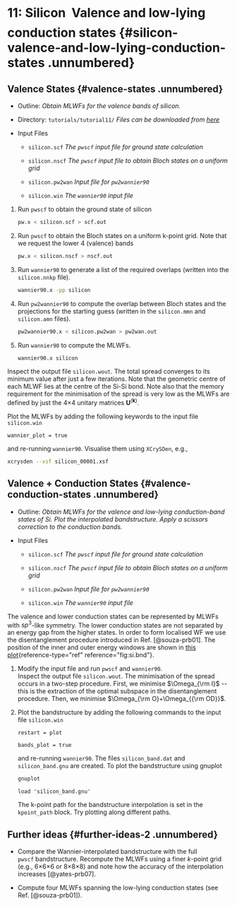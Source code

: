 # 11: Silicon &#151; Valence and low-lying conduction states {#silicon-valence-and-low-lying-conduction-states .unnumbered}

## Valence States {#valence-states .unnumbered}

-   Outline: *Obtain MLWFs for the valence bands of silicon.*

-   Directory: `tutorials/tutorial11/` *Files can be downloaded from [here](https://github.com/wannier-developers/wannier90/tutorials/tutorial11)*

-   Input Files

    -    `silicon.scf` *The `pwscf` input file for ground
        state calculation*

    -    `silicon.nscf` *The `pwscf` input file to obtain
        Bloch states on a uniform grid*

    -    `silicon.pw2wan` *Input file for `pw2wannier90`*

    -    `silicon.win` *The `wannier90` input file*

1.  Run `pwscf` to obtain the ground state of silicon

    ```bash title="Terminal"
    pw.x < silicon.scf > scf.out
    ```

2.  Run `pwscf` to obtain the Bloch states on a uniform
    k-point grid. Note that we request the lower 4 (valence) bands

    ```bash title="Terminal"
    pw.x < silicon.nscf > nscf.out
    ```

3.  Run `wannier90` to generate a list of the required overlaps (written
    into the `silicon.nnkp` file).

    ```bash title="Terminal"
    wannier90.x -pp silicon
    ```

4.  Run `pw2wannier90` to compute the overlap between Bloch states and
    the projections for the starting guess (written in the `silicon.mmn`
    and `silicon.amn` files).

    ```bash title="Terminal"
    pw2wannier90.x < silicon.pw2wan > pw2wan.out
    ```

5.  Run `wannier90` to compute the MLWFs.

    ```bash title="Terminal"
    wannier90.x silicon
    ```

Inspect the output file `silicon.wout`. The total spread converges to
its minimum value after just a few iterations. Note that the geometric
centre of each MLWF lies at the centre of the Si-Si bond. Note also that
the memory requirement for the minimisation of the spread is very low as
the MLWFs are defined by just the 4$\times$4 unitary
matrices $\mathbf{U}^{(\mathbf{k})}$.

Plot the MLWFs by adding the following keywords to the input file
` silicon.win`

```vi title="Input file"
wannier_plot = true
```

and re-running `wannier90`. Visualise them using `XCrySDen`, e.g.,

```bash title="Terminal"
xcrysden --xsf silicon_00001.xsf
```

## Valence + Conduction States {#valence-conduction-states .unnumbered}

-   Outline: *Obtain MLWFs for the valence and low-lying conduction-band
    states of Si. Plot the interpolated bandstructure. Apply a scissors
    correction to the conduction bands.*

-   Input Files

    -    `silicon.scf` *The `pwscf` input file for ground
        state calculation*

    -    `silicon.nscf` *The `pwscf` input file to obtain
        Bloch states on a uniform grid*

    -    `silicon.pw2wan` *Input file for `pw2wannier90`*

    -    `silicon.win` *The `wannier90` input file*

The valence and lower conduction states can be represented by MLWFs with
$sp^3$-like symmetry. The lower conduction states are not separated by
an energy gap from the higher states. In order to form localised WF we
use the disentanglement procedure introduced in Ref. [@souza-prb01]. The
position of the inner and outer energy windows are shown in
[this plot](tutorial_3.md#fig:si.bnd){reference-type="ref" reference="fig:si.bnd"}.

1.  Modify the input file and run `pwscf` and `wannier90`.\
    Inspect the output file `silicon.wout`. The minimisation of the
    spread occurs in a two-step procedure. First, we minimise
    $\Omega_{\rm
      I}$ -- this is the extraction of the optimal subspace in the
    disentanglement procedure. Then, we minimise $\Omega_{\rm
      O}+\Omega_{{\rm OD}}$.

2.  Plot the bandstructure by adding the following commands to the input
    file `silicon.win`

    ```vi title="Input file"
    restart = plot
    
    bands_plot = true
    ```

    and re-running `wannier90`. The files `silicon_band.dat` and
    ` silicon_band.gnu` are created. To plot the bandstructure using
    gnuplot

    ```bash title="Terminal"
    gnuplot
    ```

    ```gnuplot title="Gnuplot shell"
    load 'silicon_band.gnu'
    ```

    The k-point path for the bandstructure interpolation is set in the
    ` kpoint_path` block. Try plotting along different paths.

## Further ideas {#further-ideas-2 .unnumbered}

-   Compare the Wannier-interpolated bandstructure with the full
    `pwscf` bandstructure. Recompute the MLWFs using a finer
    $k$-point grid (e.g.,
    6$\times$6$\times$6 or
    8$\times$8$\times$8) and note how
    the accuracy of the interpolation increases [@yates-prb07].

-   Compute four MLWFs spanning the low-lying conduction states (see
    Ref. [@souza-prb01]).
